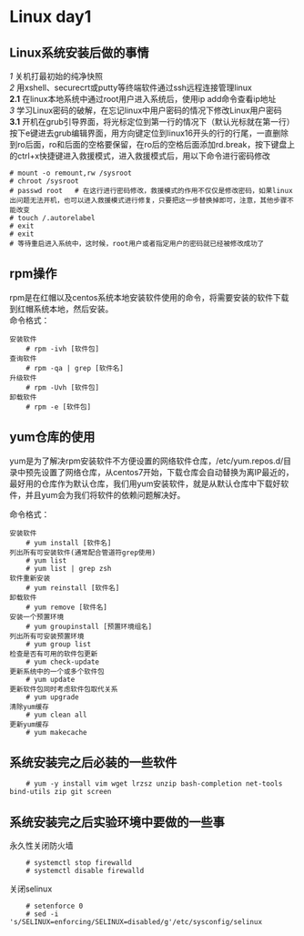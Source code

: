 # Linux day1

## Linux系统安装后做的事情

*1* 关机打最初始的纯净快照  
*2* 用xshell、securecrt或putty等终端软件通过ssh远程连接管理linux  
**2.1** 在linux本地系统中通过root用户进入系统后，使用ip add命令查看ip地址  
*3* 学习Linux密码的破解，在忘记linux中用户密码的情况下修改Linux用户密码  
**3.1** 开机在grub引导界面，将光标定位到第一行的情况下（默认光标就在第一行）按下e键进去grub编辑界面，用方向键定位到linux16开头的行的行尾，一直删除到ro后面，ro和后面的空格要保留，在ro后的空格后面添加rd.break，按下键盘上的ctrl+x快捷键进入救援模式，进入救援模式后，用以下命令进行密码修改  

```shell
# mount -o remount,rw /sysroot
# chroot /sysroot
# passwd root   # 在这行进行密码修改，救援模式的作用不仅仅是修改密码，如果linux出问题无法开机，也可以进入救援模式进行修复，只要把这一步替换掉即可，注意，其他步骤不能改变
# touch /.autorelabel
# exit
# exit
# 等待重启进入系统中，这时候，root用户或者指定用户的密码就已经被修改成功了
```

## rpm操作

rpm是在红帽以及centos系统本地安装软件使用的命令，将需要安装的软件下载到红帽系统本地，然后安装。  
命令格式：  

```shell
安装软件  
    # rpm -ivh [软件包]  
查询软件  
    # rpm -qa | grep [软件名]  
升级软件
    # rpm -Uvh [软件包]  
卸载软件  
    # rpm -e [软件包]  
```

## yum仓库的使用

yum是为了解决rpm安装软件不方便设置的网络软件仓库，/etc/yum.repos.d/目录中预先设置了网络仓库，从centos7开始，下载仓库会自动替换为离IP最近的，最好用的仓库作为默认仓库，我们用yum安装软件，就是从默认仓库中下载好软件，并且yum会为我们将软件的依赖问题解决好。  

命令格式：  

```shell
安装软件  
    # yum install [软件名]
列出所有可安装软件(通常配合管道符grep使用)
    # yum list
    # yum list | grep zsh
软件重新安装
    # yum reinstall [软件名]
卸载软件
    # yum remove [软件名]
安装一个预置环境
    # yum groupinstall [预置环境组名]
列出所有可安装预置环境
    # yum group list
检查是否有可用的软件包更新
    # yum check-update
更新系统中的一个或多个软件包
    # yum update
更新软件包同时考虑软件包取代关系
    # yum upgrade
清除yum缓存
    # yum clean all
更新yum缓存
    # yum makecache
```

## 系统安装完之后必装的一些软件

```shell
    # yum -y install vim wget lrzsz unzip bash-completion net-tools bind-utils zip git screen  
```
## 系统安装完之后实验环境中要做的一些事

永久性关闭防火墙  

```shell
    # systemctl stop firewalld  
    # systemctl disable firewalld  
```

关闭selinux  

```shell
    # setenforce 0
    # sed -i 's/SELINUX=enforcing/SELINUX=disabled/g'/etc/sysconfig/selinux
```